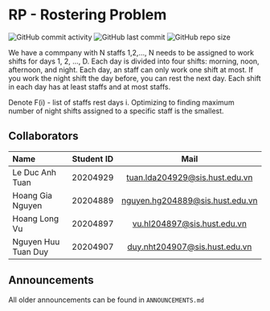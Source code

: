 # RP - Rostering Problem
![GitHub commit activity](https://img.shields.io/github/commit-activity/m/tuanlda78202/Roster?color=%23F7CAC9&label=Commit&logo=Battle.net&logoColor=%23DFCFBE&style=flat-square) ![GitHub last commit](https://img.shields.io/github/last-commit/tuanlda78202/Roster?color=%23F7CAC9&label=Last%20Commit&logo=Google%20Photos&logoColor=%23DFCFBE&style=flat-square) ![GitHub repo size](https://img.shields.io/github/repo-size/tuanlda78202/Roster?color=%23F7CAC9&label=Repo%20Size&logo=Databricks&logoColor=%23DFCFBE&style=flat-square)

We have a commpany with N staffs 1,2,..., N needs to be assigned to work shifts for days 1, 2, ..., D. Each day is divided into four shifts: morning, noon, afternoon, and night. Each day, an staff can only work one shift at most. If you work the night shift the day before, you can rest the next day. Each shift in each day has at least staffs and at most staffs.

Denote F(i) - list of staffs rest days i. Optimizing to finding maximum number of night shifts assigned to a specific staff is the smallest.
## Collaborators 
| Name                         | Student ID       | Mail                                      |
| :---                         |    :----:        |          :---:                             |
| Le Duc Anh Tuan              | 20204929         | tuan.lda204929@sis.hust.edu.vn            |
| Hoang Gia Nguyen             | 20204889         | nguyen.hg204889@sis.hust.edu.vn           |
| Hoang Long Vu                | 20204897         | vu.hl204897@sis.hust.edu.vn               |
| Nguyen Huu Tuan Duy          | 20204907         | duy.nht204907@sis.hust.edu.vn             |

## Announcements
All older announcements can be found in `ANNOUNCEMENTS.md`

